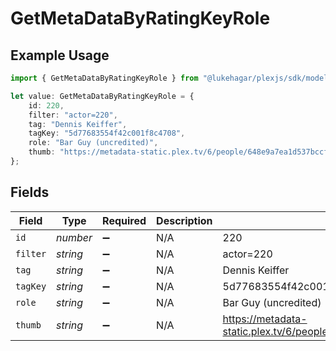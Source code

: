 # GetMetaDataByRatingKeyRole

## Example Usage

```typescript
import { GetMetaDataByRatingKeyRole } from "@lukehagar/plexjs/sdk/models/operations";

let value: GetMetaDataByRatingKeyRole = {
    id: 220,
    filter: "actor=220",
    tag: "Dennis Keiffer",
    tagKey: "5d77683554f42c001f8c4708",
    role: "Bar Guy (uncredited)",
    thumb: "https://metadata-static.plex.tv/6/people/648e9a7ea1d537bccfcd7615134b78ce.jpg",
};
```

## Fields

| Field                                                                         | Type                                                                          | Required                                                                      | Description                                                                   | Example                                                                       |
| ----------------------------------------------------------------------------- | ----------------------------------------------------------------------------- | ----------------------------------------------------------------------------- | ----------------------------------------------------------------------------- | ----------------------------------------------------------------------------- |
| `id`                                                                          | *number*                                                                      | :heavy_minus_sign:                                                            | N/A                                                                           | 220                                                                           |
| `filter`                                                                      | *string*                                                                      | :heavy_minus_sign:                                                            | N/A                                                                           | actor=220                                                                     |
| `tag`                                                                         | *string*                                                                      | :heavy_minus_sign:                                                            | N/A                                                                           | Dennis Keiffer                                                                |
| `tagKey`                                                                      | *string*                                                                      | :heavy_minus_sign:                                                            | N/A                                                                           | 5d77683554f42c001f8c4708                                                      |
| `role`                                                                        | *string*                                                                      | :heavy_minus_sign:                                                            | N/A                                                                           | Bar Guy (uncredited)                                                          |
| `thumb`                                                                       | *string*                                                                      | :heavy_minus_sign:                                                            | N/A                                                                           | https://metadata-static.plex.tv/6/people/648e9a7ea1d537bccfcd7615134b78ce.jpg |